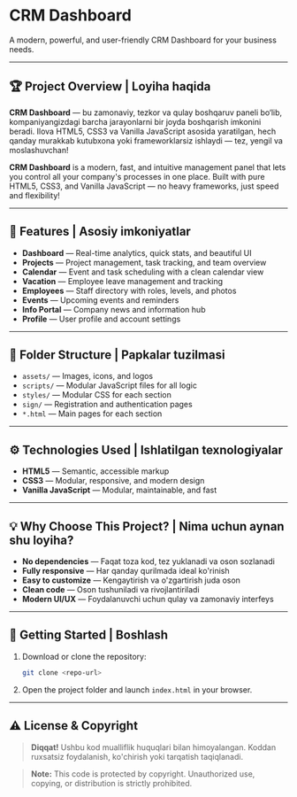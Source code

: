 # CRM Dashboard

A modern, powerful, and user-friendly CRM Dashboard for your business needs.

---

## 🏆 Project Overview | Loyiha haqida

**CRM Dashboard** — bu zamonaviy, tezkor va qulay boshqaruv paneli bo‘lib, kompaniyangizdagi barcha jarayonlarni bir joyda boshqarish imkonini beradi. Ilova HTML5, CSS3 va Vanilla JavaScript asosida yaratilgan, hech qanday murakkab kutubxona yoki frameworklarsiz ishlaydi — tez, yengil va moslashuvchan!

**CRM Dashboard** is a modern, fast, and intuitive management panel that lets you control all your company's processes in one place. Built with pure HTML5, CSS3, and Vanilla JavaScript — no heavy frameworks, just speed and flexibility!

---

## 🚀 Features | Asosiy imkoniyatlar

- **Dashboard** — Real-time analytics, quick stats, and beautiful UI
- **Projects** — Project management, task tracking, and team overview
- **Calendar** — Event and task scheduling with a clean calendar view
- **Vacation** — Employee leave management and tracking
- **Employees** — Staff directory with roles, levels, and photos
- **Events** — Upcoming events and reminders
- **Info Portal** — Company news and information hub
- **Profile** — User profile and account settings

---

## 📁 Folder Structure | Papkalar tuzilmasi

- `assets/` — Images, icons, and logos
- `scripts/` — Modular JavaScript files for all logic
- `styles/` — Modular CSS for each section
- `sign/` — Registration and authentication pages
- `*.html` — Main pages for each section

---

## ⚙️ Technologies Used | Ishlatilgan texnologiyalar

- **HTML5** — Semantic, accessible markup
- **CSS3** — Modular, responsive, and modern design
- **Vanilla JavaScript** — Modular, maintainable, and fast

---

## 💡 Why Choose This Project? | Nima uchun aynan shu loyiha?

- **No dependencies** — Faqat toza kod, tez yuklanadi va oson sozlanadi
- **Fully responsive** — Har qanday qurilmada ideal ko'rinish
- **Easy to customize** — Kengaytirish va o'zgartirish juda oson
- **Clean code** — Oson tushuniladi va rivojlantiriladi
- **Modern UI/UX** — Foydalanuvchi uchun qulay va zamonaviy interfeys

---

## 🚦 Getting Started | Boshlash

1. Download or clone the repository:
   ```bash
   git clone <repo-url>
   ```
2. Open the project folder and launch `index.html` in your browser.

---

## ⚠️ License & Copyright

> **Diqqat!** Ushbu kod mualliflik huquqlari bilan himoyalangan. Koddan ruxsatsiz foydalanish, ko'chirish yoki tarqatish taqiqlanadi.

> **Note:** This code is protected by copyright. Unauthorized use, copying, or distribution is strictly prohibited.
